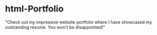 # html-Portfolio
"Check out my impressive website portfolio where I have showcased my outstanding resume. You won't be disappointed!"
